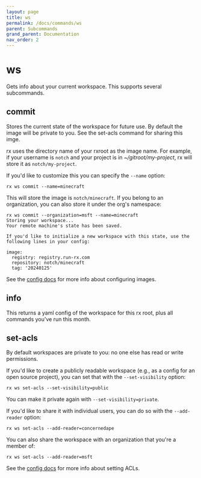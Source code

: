 ```yaml
---
layout: page
title: ws
permalink: /docs/commands/ws
parent: Subcommands
grand_parent: Documentation
nav_order: 2
---
```


# ws

Gets info about your current workspace. This supports several subcommands.

## commit

Stores the current state of the workspace for future use. By default the image
will be private to you. See the set-acls command for sharing this imge.

rx uses the directory name of your rxroot as the image name. For example, if
your username is `notch` and your project is in _~/gitroot/my-project_, rx will
store it as `notch/my-project`.

If you'd like to customize this you can specify the `--name` option:

    rx ws commit --name=minecraft

This will store the image is `notch/minecraft`. If you belong to an
organization, you can also store it under the org's namespace:

    rx ws commit --organization=msft --name=minecraft
    Storing your workspace...
    Your remote machine's state has been saved.

    If you'd like to initialize a new workspace with this state, use the following lines in your config:

    image:
      registry: registry.run-rx.com
      repository: notch/minecraft
      tag: '20240125'

See the [config docs](/docs/config) for more info about configuring images.

## info

This returns a yaml config of the workspace for this rx root, plus all commands
you've run this month.

## set-acls

By default workspaces are private to you: no one else has read or write
permissions.

If you'd like to create a publicly readable workspace (e.g., as a config for an
open source project), you can set that with the `--set-visibility` option:

    rx ws set-acls --set-visibility=public

You can make it private again with `--set-visibility=private`.

If you'd like to share it with individual users, you can do so with the `--add-reader` option:

    rx ws set-acls --add-reader=concernedape

You can also share the workspace with an organization that you're a member of:

    rx ws set-acls --add-reader=msft

See the [config docs](/docs/config) for more info about setting ACLs.
